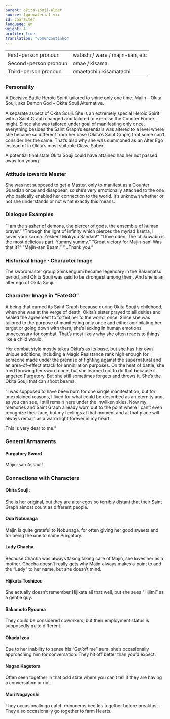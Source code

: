 ```yaml
---
parent: okita-souji-alter
source: fgo-material-vii
id: character
language: en
weight: 4
profile: true
translation: "ComunCoutinho"
---
```


<table>
  <tr><td>First-person pronoun</td><td>watashi / ware / majin-san, etc</td></tr>
  <tr><td>Second-person pronoun</td><td>omae / kisama</td></tr>
  <tr><td>Third-person pronoun</td><td>omaetachi / kisamatachi</td></tr>
</table>

### Personality

A Decisive Battle Heroic Spirit tailored to shine only one time.
Majin – Okita Souji, aka Demon God – Okita Souji Alternative.

A separate aspect of Okita Souji. She is an extremely special Heroic Spirit with a Saint Graph changed and tailored to exercise the Counter Force’s might.
Since she was tailored under goal of manifesting only once, everything besides the Saint Graph’s essentials was altered to a level where she became so different from her base (Okita’s Saint Graph) that some can’t consider her the same. That’s also why she was summoned as an Alter Ego instead of in Okita’s most suitable Class, Saber.

A potential final state Okita Souji could have attained had her not passed away too young.

### Attitude towards Master

She was not supposed to get a Master, only to manifest as a Counter Guardian once and disappear, so she’s very emotionally attached to the one who basically enabled her connection to the world.
It’s unknown whether or not she understands or not what exactly this means.

### Dialogue Examples

“I am the slasher of demons, the piercer of gods, the ensemble of human prayer.”
“Through the light of infinity which pierces the myriad ksetra, I sever your karma. Zekken! Mukyuu Sandan!”
“I love oden. The chikuwabu is the most delicious part. Yummy yummy.”
“Great victory for Majin-san! Was that it?”
“Majin-san Beam!”
“…Thank you.”

### Historical Image · Character Image

The swordmaster group Shinsengumi became legendary in the Bakumatsu period, and Okita Souji was said to be strongest among them. And she is an alter ego of Okita Souji.

### Character Image in “FateGO”

A being that earned its Saint Graph because during Okita Souji’s childhood, when she was at the verge of death, Okita’s sister prayed to all deities and sealed the agreement to forfeit her to the world, once.
Since she was tailored to the purpose of manifesting only once and either annihilating her target or going down with them, she’s lacking in human emotions unnecessary for combat. That’s most likely why she often reacts to things like a child would.

Her combat style mostly takes Okita’s as its base, but she has her own unique additions, including a Magic Resistance rank high enough for someone made under the premise of fighting against the supernatural and an area-of-effect attack for annihilation purposes.
On the heat of battle, she tried throwing her sword once, but she learned not to do that because it angered Purgatory. But she still sometimes forgets and throws it. She’s the Okita Souji that can shoot beams.

“I was supposed to have been born for one single manifestation, but for unexplained reasons, I lived for what could be described as an eternity and, as you can see, I still remain here under the inwilken skies. Now my memories and Saint Graph already worn out to the point where I can’t even recognize their face, but my feelings at that moment and at that place will always remain as a warm light forever in my heart.

This is very dear to me.”

### General Armaments

#### Purgatory Sword

Majin-san Assault

### Connections with Characters

#### Okita Souji:
She is her original, but they are alter egos so terribly distant that their Saint Graph almost count as different people.

#### Oda Nobunaga

Majin is quite grateful to Nobunaga, for often giving her good sweets and for being the one to name Purgatory.

#### Lady Chacha

Because Chacha was always taking taking care of Majin, she loves her as a mother. Chacha doesn’t really gets why Majin always makes a point to add the “Lady” to her name, but she doesn’t mind.

#### Hijikata Toshizou

She actually doesn’t remember Hijikata all that well, but she sees “Hijimi” as a gentle guy.

#### Sakamoto Ryouma

They could be considered coworkers, but their employment status is supposedly quite different.

#### Okada Izou

Due to her inability to sense his “Get’off me” aura, she’s occasionally approaching him for conversation. They hit off better than you’d expect.

#### Nagao Kagetora

Often seen together in that odd state where you can’t tell if they are having a conversation or not.

#### Mori Nagayoshi

They occasionally go catch rhinoceros beetles together before breakfast. They also occasionally go together to farm Hearts.
